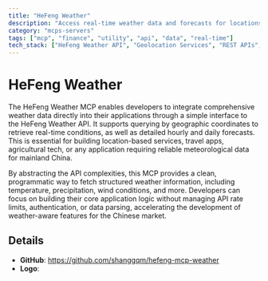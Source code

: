 ```yaml
---
title: "HeFeng Weather"
description: "Access real-time weather data and forecasts for locations in China via the HeFeng Weather API."
category: "mcps-servers"
tags: ["mcp", "finance", "utility", "api", "data", "real-time"]
tech_stack: ["HeFeng Weather API", "Geolocation Services", "REST APIs", "Data Visualization", "Location-Based Applications"]
---
```


# HeFeng Weather

The HeFeng Weather MCP enables developers to integrate comprehensive weather data directly into their applications through a simple interface to the HeFeng Weather API. It supports querying by geographic coordinates to retrieve real-time conditions, as well as detailed hourly and daily forecasts. This is essential for building location-based services, travel apps, agricultural tech, or any application requiring reliable meteorological data for mainland China.

By abstracting the API complexities, this MCP provides a clean, programmatic way to fetch structured weather information, including temperature, precipitation, wind conditions, and more. Developers can focus on building their core application logic without managing API rate limits, authentication, or data parsing, accelerating the development of weather-aware features for the Chinese market.

## Details

- **GitHub**: https://github.com/shanggqm/hefeng-mcp-weather
- **Logo**: 
